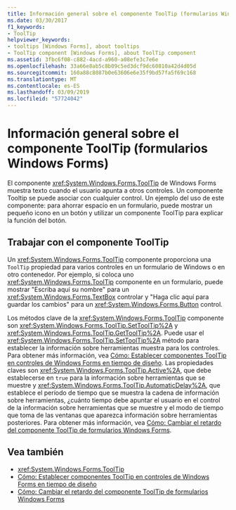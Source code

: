 ```yaml
---
title: Información general sobre el componente ToolTip (formularios Windows Forms)
ms.date: 03/30/2017
f1_keywords:
- ToolTip
helpviewer_keywords:
- tooltips [Windows Forms], about tooltips
- ToolTip component [Windows Forms], about ToolTip component
ms.assetid: 3fbc6f08-c882-4acd-a960-a08efe3c7e6e
ms.openlocfilehash: 33a66e8ab5c8b09c5ed3dcf9dc60810a42d4d05d
ms.sourcegitcommit: 160a88c8087b0e63606e6e35f9bd57fa5f69c168
ms.translationtype: MT
ms.contentlocale: es-ES
ms.lasthandoff: 03/09/2019
ms.locfileid: "57724042"
---
```

# <a name="tooltip-component-overview-windows-forms"></a>Información general sobre el componente ToolTip (formularios Windows Forms)
El componente <xref:System.Windows.Forms.ToolTip> de Windows Forms muestra texto cuando el usuario apunta a otros controles. Un componente Tooltip se puede asociar con cualquier control. Un ejemplo del uso de este componente: para ahorrar espacio en un formulario, puede mostrar un pequeño icono en un botón y utilizar un componente ToolTip para explicar la función del botón.  
  
## <a name="working-with-the-tooltip-component"></a>Trabajar con el componente ToolTip  
 Un <xref:System.Windows.Forms.ToolTip> componente proporciona una `ToolTip` propiedad para varios controles en un formulario de Windows o en otro contenedor. Por ejemplo, si coloca uno <xref:System.Windows.Forms.ToolTip> componente en un formulario, puede mostrar "Escriba aquí su nombre" para un <xref:System.Windows.Forms.TextBox> controlar y "Haga clic aquí para guardar los cambios" para un <xref:System.Windows.Forms.Button> control.  
  
 Los métodos clave de la <xref:System.Windows.Forms.ToolTip> componente son <xref:System.Windows.Forms.ToolTip.SetToolTip%2A> y <xref:System.Windows.Forms.ToolTip.GetToolTip%2A>. Puede usar el <xref:System.Windows.Forms.ToolTip.SetToolTip%2A> método para establecer la información sobre herramientas muestra para los controles. Para obtener más información, vea [Cómo: Establecer componentes ToolTip en controles de Windows Forms en tiempo de diseño](how-to-set-tooltips-for-controls-on-a-windows-form-at-design-time.md). Las propiedades claves son <xref:System.Windows.Forms.ToolTip.Active%2A>, que debe establecerse en `true` para la información sobre herramientas que se muestre y <xref:System.Windows.Forms.ToolTip.AutomaticDelay%2A>, que establece el período de tiempo que se muestra la cadena de información sobre herramientas, ¿cuánto tiempo debe apuntar el usuario en el control de la información sobre herramientas que se muestre y el modo de tiempo que toma de las ventanas que aparezca información sobre herramientas posteriores. Para obtener más información, vea [Cómo: Cambiar el retardo del componente ToolTip de formularios Windows Forms](how-to-change-the-delay-of-the-windows-forms-tooltip-component.md).  
  
## <a name="see-also"></a>Vea también
- <xref:System.Windows.Forms.ToolTip>
- [Cómo: Establecer componentes ToolTip en controles de Windows Forms en tiempo de diseño](how-to-set-tooltips-for-controls-on-a-windows-form-at-design-time.md)
- [Cómo: Cambiar el retardo del componente ToolTip de formularios Windows Forms](how-to-change-the-delay-of-the-windows-forms-tooltip-component.md)
